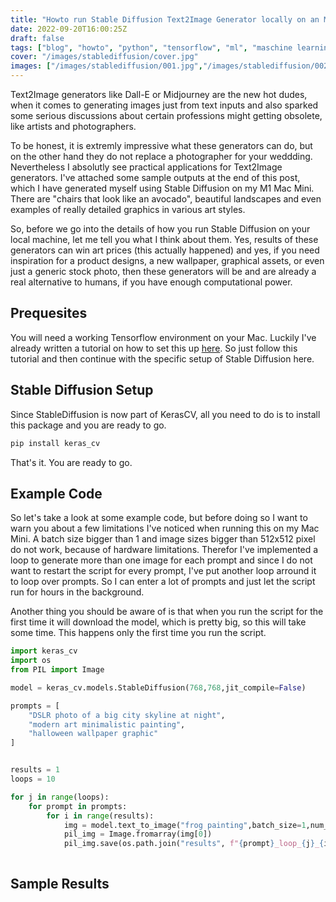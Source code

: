 ```yaml
---
title: "Howto run Stable Diffusion Text2Image Generator locally on an M1 Mac"
date: 2022-09-20T16:00:25Z
draft: false
tags: ["blog", "howto", "python", "tensorflow", "ml", "maschine learning", "keras", "text2image", "macos"]
cover: "/images/stablediffusion/cover.jpg"
images: ["/images/stablediffusion/001.jpg","/images/stablediffusion/002.jpg","/images/stablediffusion/003.jpg","/images/stablediffusion/004.jpg","/images/stablediffusion/005.jpg","/images/stablediffusion/006.jpg","/images/stablediffusion/007.jpg","/images/stablediffusion/008.jpg","/images/stablediffusion/009.jpg","/images/stablediffusion/010.jpg","/images/stablediffusion/011.jpg","/images/stablediffusion/012.jpg","/images/stablediffusion/013.jpg"]
---
```

Text2Image generators like Dall-E or Midjourney are the new hot dudes, when it comes to generating images just from text inputs and also sparked some serious discussions about certain professions might getting obsolete, like artists and photographers.

To be honest, it is extremly impressive what these generators can do, but on the other hand they do not replace a photographer for your weddding. Nevertheless I absolutly see practical applications for Text2Image generators. I've attached some sample outputs at the end of this post, which I have generated myself using Stable Diffusion on my M1 Mac Mini. There are "chairs that look like an avocado", beautiful landscapes and even examples of really detailed graphics in various art styles. 

So, before we go into the details of how you run Stable Diffusion on your local machine, let me tell you what I think about them. Yes, results of these generators can win art prices (this actually happened) and yes, if you need inspiration for a product designs, a new wallpaper, graphical assets, or even just a generic stock photo, then these generators will be and are already a real alternative to humans, if you have enough computational power.

## Prequesites
You will need a working Tensorflow environment on your Mac. Luckily I've already written a tutorial on how to set this up [here](https://hautzenberger.at/posts/blog/2021-12-19_setup_tensorflow_env_on_m1_macos/). So just follow this tutorial and then continue with the specific setup of Stable Diffusion here.

## Stable Diffusion Setup
Since StableDiffusion is now part of KerasCV, all you need to do is to install this package and you are ready to go.

```bash 
pip install keras_cv             
```
That's it. You are ready to go. 

## Example Code
So let's take a look at some example code, but before doing so I want to warn you about a few limitations I've noticed when running this on my Mac Mini. A batch size bigger than 1 and image sizes bigger than 512x512 pixel do not work, because of hardware limitations. Therefor I've implemented a loop to generate more than one image for each prompt and since I do not want to restart the script for every prompt, I've put another loop arround it to loop over prompts. So I can enter a lot of prompts and just let the script run for hours in the background. 

Another thing you should be aware of is that when you run the script for the first time it will download the model, which is pretty big, so this will take some time. This happens only the first time you run the script.

```python
import keras_cv
import os
from PIL import Image

model = keras_cv.models.StableDiffusion(768,768,jit_compile=False)

prompts = [
    "DSLR photo of a big city skyline at night",
    "modern art minimalistic painting",
    "halloween wallpaper graphic"
]


results = 1
loops = 10

for j in range(loops):
    for prompt in prompts:
        for i in range(results):
            img = model.text_to_image("frog painting",batch_size=1,num_steps=20) 
            pil_img = Image.fromarray(img[0])
            pil_img.save(os.path.join("results", f"{prompt}_loop_{j}_{i}.jpg"))
            
```
## Sample Results